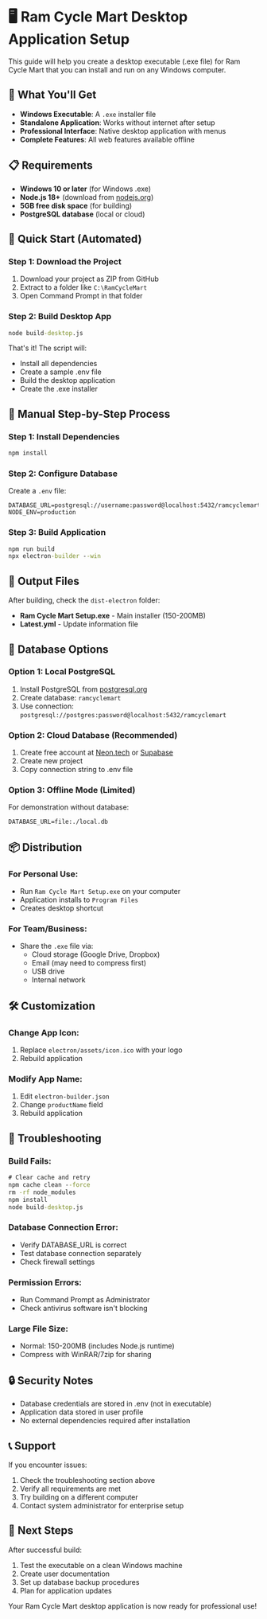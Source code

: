 # 🖥️ Ram Cycle Mart Desktop Application Setup

This guide will help you create a desktop executable (.exe file) for Ram Cycle Mart that you can install and run on any Windows computer.

## 🎯 What You'll Get

- **Windows Executable**: A `.exe` installer file
- **Standalone Application**: Works without internet after setup
- **Professional Interface**: Native desktop application with menus
- **Complete Features**: All web features available offline

## 📋 Requirements

- **Windows 10 or later** (for Windows .exe)
- **Node.js 18+** (download from [nodejs.org](https://nodejs.org))
- **5GB free disk space** (for building)
- **PostgreSQL database** (local or cloud)

## 🚀 Quick Start (Automated)

### Step 1: Download the Project
1. Download your project as ZIP from GitHub
2. Extract to a folder like `C:\RamCycleMart`
3. Open Command Prompt in that folder

### Step 2: Build Desktop App
```cmd
node build-desktop.js
```

That's it! The script will:
- Install all dependencies
- Create a sample .env file
- Build the desktop application
- Create the .exe installer

## 📂 Manual Step-by-Step Process

### Step 1: Install Dependencies
```cmd
npm install
```

### Step 2: Configure Database
Create a `.env` file:
```
DATABASE_URL=postgresql://username:password@localhost:5432/ramcyclemart
NODE_ENV=production
```

### Step 3: Build Application
```cmd
npm run build
npx electron-builder --win
```

## 📁 Output Files

After building, check the `dist-electron` folder:
- **Ram Cycle Mart Setup.exe** - Main installer (150-200MB)
- **Latest.yml** - Update information file

## 🔧 Database Options

### Option 1: Local PostgreSQL
1. Install PostgreSQL from [postgresql.org](https://postgresql.org)
2. Create database: `ramcyclemart`
3. Use connection: `postgresql://postgres:password@localhost:5432/ramcyclemart`

### Option 2: Cloud Database (Recommended)
1. Create free account at [Neon.tech](https://neon.tech) or [Supabase](https://supabase.com)
2. Create new project
3. Copy connection string to .env file

### Option 3: Offline Mode (Limited)
For demonstration without database:
```
DATABASE_URL=file:./local.db
```

## 📦 Distribution

### For Personal Use:
- Run `Ram Cycle Mart Setup.exe` on your computer
- Application installs to `Program Files`
- Creates desktop shortcut

### For Team/Business:
- Share the `.exe` file via:
  - Cloud storage (Google Drive, Dropbox)
  - Email (may need to compress first)
  - USB drive
  - Internal network

## 🛠️ Customization

### Change App Icon:
1. Replace `electron/assets/icon.ico` with your logo
2. Rebuild application

### Modify App Name:
1. Edit `electron-builder.json`
2. Change `productName` field
3. Rebuild application

## 🐛 Troubleshooting

### Build Fails:
```cmd
# Clear cache and retry
npm cache clean --force
rm -rf node_modules
npm install
node build-desktop.js
```

### Database Connection Error:
- Verify DATABASE_URL is correct
- Test database connection separately
- Check firewall settings

### Permission Errors:
- Run Command Prompt as Administrator
- Check antivirus software isn't blocking

### Large File Size:
- Normal: 150-200MB (includes Node.js runtime)
- Compress with WinRAR/7zip for sharing

## 🔒 Security Notes

- Database credentials are stored in .env (not in executable)
- Application data stored in user profile
- No external dependencies required after installation

## 📞 Support

If you encounter issues:
1. Check the troubleshooting section above
2. Verify all requirements are met
3. Try building on a different computer
4. Contact system administrator for enterprise setup

## 🎯 Next Steps

After successful build:
1. Test the executable on a clean Windows machine
2. Create user documentation
3. Set up database backup procedures
4. Plan for application updates

Your Ram Cycle Mart desktop application is now ready for professional use!